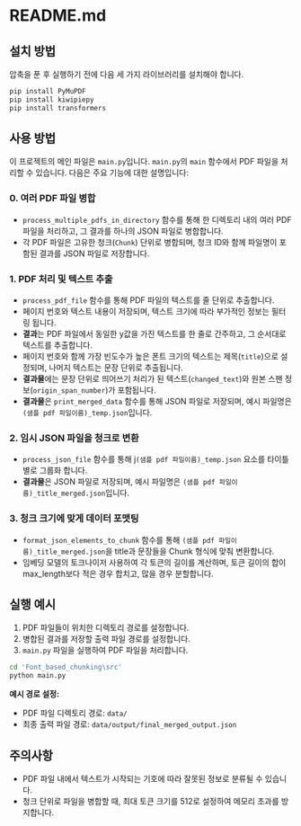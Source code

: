 
# README.md

## 설치 방법

압축을 푼 후 실행하기 전에 다음 세 가지 라이브러리를 설치해야 합니다.

```bash
pip install PyMuPDF
pip install kiwipiepy
pip install transformers
```

## 사용 방법

이 프로젝트의 메인 파일은 `main.py`입니다. `main.py`의 `main` 함수에서 PDF 파일을 처리할 수 있습니다. 다음은 주요 기능에 대한 설명입니다:

### 0. 여러 PDF 파일 병합
- `process_multiple_pdfs_in_directory` 함수를 통해 한 디렉토리 내의 여러 PDF 파일을 처리하고, 그 결과를 하나의 JSON 파일로 병합합니다.
- 각 PDF 파일은 고유한 청크(`Chunk`) 단위로 병합되며, 청크 ID와 함께 파일명이 포함된 결과를 JSON 파일로 저장합니다.

### 1. PDF 처리 및 텍스트 추출
- `process_pdf_file` 함수를 통해 PDF 파일의 텍스트를 줄 단위로 추출합니다.
- 페이지 번호와 텍스트 내용이 저장되며, 텍스트 크기에 따라 부가적인 정보는 필터링 됩니다.
- **결과**는 PDF 파일에서 동일한 y값을 가진 텍스트를 한 줄로 간주하고, 그 순서대로 텍스트를 추출합니다.
- 페이지 번호와 함께 가장 빈도수가 높은 폰트 크기의 텍스트는 제목(`title`)으로 설정되며, 나머지 텍스트는 문장 단위로 추출됩니다.
- **결과물**에는 문장 단위로 띄어쓰기 처리가 된 텍스트(`changed_text`)와 원본 스팬 정보(`origin_span_number`)가 포함됩니다.
- **결과물**은 `print_merged_data` 함수를 통해 JSON 파일로 저장되며, 예시 파일명은 `(샘플 pdf 파일이름)_temp.json`입니다.

### 2. 임시 JSON 파일을 청크로 변환
- `process_json_file` 함수를 통해 j`(샘플 pdf 파일이름)_temp.json` 요소를 타이틀 별로 그룹화 합니다.
- **결과물**은 JSON 파일로 저장되며, 예시 파일명은 `(샘플 pdf 파일이름)_title_merged.json`입니다.

### 3. 청크 크기에 맞게 데이터 포맷팅
- `format_json_elements_to_chunk` 함수를 통해 `(샘플 pdf 파일이름)_title_merged.json`을 title과 문장들을 Chunk 형식에 맞춰 변환합니다.
- 임베딩 모델의 토크나이저 사용하여 각 토큰의 길이를 계산하며, 토큰 길이의 합이 max_length보다 적은 경우 합치고, 많을 경우 분할합니다.



## 실행 예시

1. PDF 파일들이 위치한 디렉토리 경로를 설정합니다.
2. 병합된 결과를 저장할 출력 파일 경로를 설정합니다.
3. `main.py` 파일을 실행하여 PDF 파일을 처리합니다.

```bash
cd 'Font_based_chunking\src'
python main.py
```

**예시 경로 설정:**
- PDF 파일 디렉토리 경로: `data/`
- 최종 출력 파일 경로: `data/output/final_merged_output.json`

## 주의사항

- PDF 파일 내에서 텍스트가 시작되는 기호에 따라 잘못된 정보로 분류될 수 있습니다.
- 청크 단위로 파일을 병합할 때, 최대 토큰 크기를 512로 설정하여 메모리 초과를 방지합니다.
